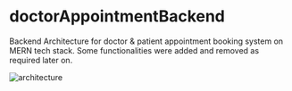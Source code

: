 # doctorAppointmentBackend
Backend Architecture for doctor &amp; patient appointment booking system on MERN tech stack.
        Some functionalities were added and removed as required later on.


![architecture](https://user-images.githubusercontent.com/72247207/233771799-d2fcc42a-85ad-44fd-a0b3-ec95bb56c2f6.png)
